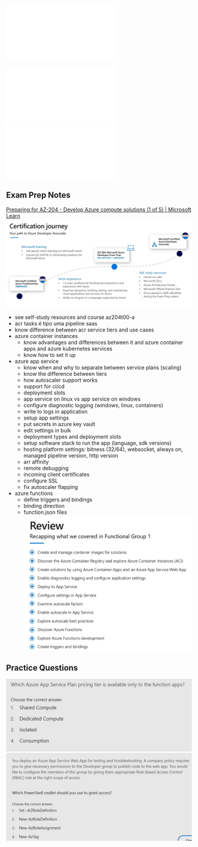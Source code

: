 ![Implement containerized solutions](Implement%20containerized%20solutions.md)

![Implement Azure App Service Web Apps](Implement%20Azure%20App%20Service%20Web%20Apps.md)
![Implement Azure Functions](Implement%20Azure%20Functions.md)

## Exam Prep Notes
[Preparing for AZ-204 - Develop Azure compute solutions (1 of 5) | Microsoft Learn](https://learn.microsoft.com/en-us/shows/exam-readiness-zone/preparing-for-az-204-develop-azure-compute-solutions-1-of-5)
![](media/Pasted%20image%2020240123074609.png)
- see self-study resources and course az204t00-a
- acr tasks é tipo uma pipeline saas
- know difference between acr service tiers and use cases
- azure container instances
	- know advantages and differences between it and azure container apps and azure kubernetes services
	- know how to set it up
- azure app service
	- know when and why to separate between service plans (scaling)
	- know the difference between tiers
	- how autoscaler support works
	- support for ci/cd
	- deployment slots
	- app service on linux vs app service on windows
	- configure diagnostic logging (windows, linux, containers)
	- write to logs in application
	- setup app settings
	- put secrets in azure key vault
	- edit settings in bulk
	- deployment types and deployment slots
	- setup software stack to run the app (language, sdk versions)
	- hosting platform settings: bitness (32/64), websocket, always on, managed pipeline version, http version
	- arr affinity
	- remote debugging
	- incoming client certificates
	- configure SSL
	- fix autoscaler flapping
- azure functions
	- define triggers and bindings
	- binding direction
	- function.json files
![](media/Pasted%20image%2020240123081327.png)
## Practice Questions
![](media/Pasted%20image%2020240123081244.png)
![](media/Pasted%20image%2020240123081259.png)